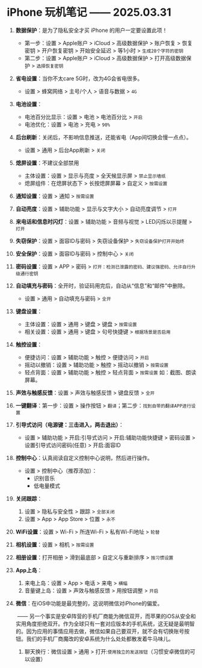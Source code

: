 # iPhone 玩机笔记 —— 2025.03.31

1. **数据保护**：是为了隐私安全才买 iPhone 的用户一定要设置此项！

   - 第一步：设置 > Apple账户 > iCloud > 高级数据保护 > 账户恢复 > 恢复密钥 > 开户恢复密钥 > 开始安全延迟 > 等1小时 > `生成28个字符的密钥`
   - 第二步：设置 > Apple账户 > iCloud > 高级数据保护 > 打开高级数据保护 > `选择恢复密钥`

2. **省电设置**：当你不太care 5G时，改为4G会省电很多。

   - 设置 > 蜂窝网络 > 主号/个人 > 语音与数据 > `4G`

3. **电池设置**：

   - 电池百分比显示：设置 > 电池 > 电池百分比 > `开启`
   - 电池优化：设置 > 电池 > 充电 > `90%`

4. **后台刷新**：关闭后，不影响信息推送，还能省电（App间切换会慢一点点）。

   - 设置 > 通用 > 后台App刷新 > `关闭`

5. **熄屏设置**：不建议全部禁用

   - 主体设置：设置 > 显示与亮度 > 全天候显示屏 > `禁止显示墙纸`
   - 熄屏组件：在熄屏状态下 > 长按熄屏屏幕 > 自定义 > `按需设置`

6. **通知设置**：设置 > 通知 > `按需设置`

7. **自动亮度**：设置 > 辅助功能 > 显示与文字大小 > 自动亮度调节 > `打开`

8. **来电话和信息时闪灯**：设置 > 辅助功能 > 音频与视觉 > LED闪烁以示提醒 > `打开`

9. **失窃保护**：设置 > 面容ID与密码 > 失窃设备保护 > `失窃设备保护打开并始终`

10. **安全保护**：设置 > 面容ID与密码 > 控制中心 > `关闭`

11. **密码设置**：设置 > APP >  密码 > `打开：检测已泄露的密码、建议强密码、允许自行升级通行密钥`

12. **自动填充与密码**：全开时，验证码用完后，自动从“信息”和“邮件”中删除。

    - 设置 > 通用 > 自动填充与密码 > `全开`

13. **键盘设置**：

    - 主体设置：设置 > 通用 > 键盘 >  键盘 > `按需设置`
    - 相关设置：设置 > 通用 > 键盘 > 句号快捷键 > `根据场景是否启用`

14. **触控设置**：

    - 便捷访问：设置 > 辅助功能 > 触控 > 便捷访问 > `开启`
    - 摇动以撤销：设置 > 辅助功能 > 触控 > 摇动以撤销 > `按需设置`
    - 轻点背面：设置 > 辅助功能 > 触控 > 轻点背面 > `按需设置` 如：截图、朗读屏幕。

15. **声效与触感反馈**：设置 > 声效与触感反馈 > 键盘反馈 > `全开`

16. **一键翻译**：第一步：设置 > 操作按钮 > `翻译`；第二步：`找到自带的翻译APP进行设置`

17. **引导式访问（电源键：三击进入，两击退出）**：

    - 设置 > 辅助功能 > 开启:引导式访问 > 开启:辅助功能快捷键 > 密码设置 > 设置引导式访问密码(任意) > 开启:面容ID

18. **控制中心**：认真阅读自定义控制中心说明，然后进行操作。

    - 设置 > 控制中心（推荐添加）：
      - 识别音乐
      - 低电量模式

19. **关闭跟踪**：

    1. 设置 > 隐私与安全性 > 跟踪 > `全部关闭`
    2. 设置 > App > App Store > 位置 > `永不`

20. **WiFi设置**：设置 > Wi-Fi > 所连Wi-Fi > 私有Wi-Fi地址 > `轮替`

21. **相机设置**：设置 > 相机 > `按需设置`

22. **相册设置**：打开相册 > 滑到最底部 > 自定义与重新排序 > `按习惯设置`

23. **App上岛**：

    1. 来电上岛：设置 > App > 电话 > 来电 > `横幅`
    2. 音量键上岛：设置 > 声效与触感反馈 > 用按钮调整 > `开启`

24. **微信**：在iOS中功能是最完整的，这说明微信对iPhone的偏爱。

    ​	—— 另一个事实是安卓阵营的手机厂商能为微信双开，而苹果的iOS从安全和实用角度拒绝双开。作为全球只有一套对应版本的手机系统，这无疑是最明智的。因为应用的事情应用去做，微信如果自己要双开，就不会有切换账号按钮。我们的手机厂商魔改的安卓系统为什么处处都散发着牛马味儿。

    1. 聊天换行：微信设置 > 通用 > 打开:`使用独立的发送按钮`（习惯安卓微信的可以设置）